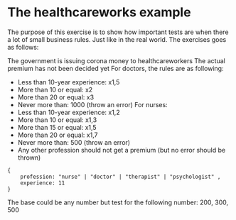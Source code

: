 # The healthcareworks example

The purpose of this exercise is to show how important tests are when there a lot of small business rules. Just like in the real world. The exercises goes as follows:

The government is issuing corona money to healthcareworkers
The actual premium has not been decided yet
For doctors, the rules are as following:
 - Less than 10-year experience: x1,5
 - More than 10 or equal: x2
 - More than 20 or equal: x3
 - Never more than: 1000 (throw an error)
For nurses:
 - Less than 10-year experience: x1,2
 - More than 10 or equal: x1,3
 - More than 15 or equal: x1,5
 - More than 20 or equal: x1,7
 - Never more than: 500 (throw an error)
 - Any other profession should not get a premium (but no error should be thrown)

```
{
    profession: "nurse" | "doctor" | "therapist" | "psychologist" ,
    experience: 11
} 
```

The base could be any number but test for the following number: 200, 300, 500
